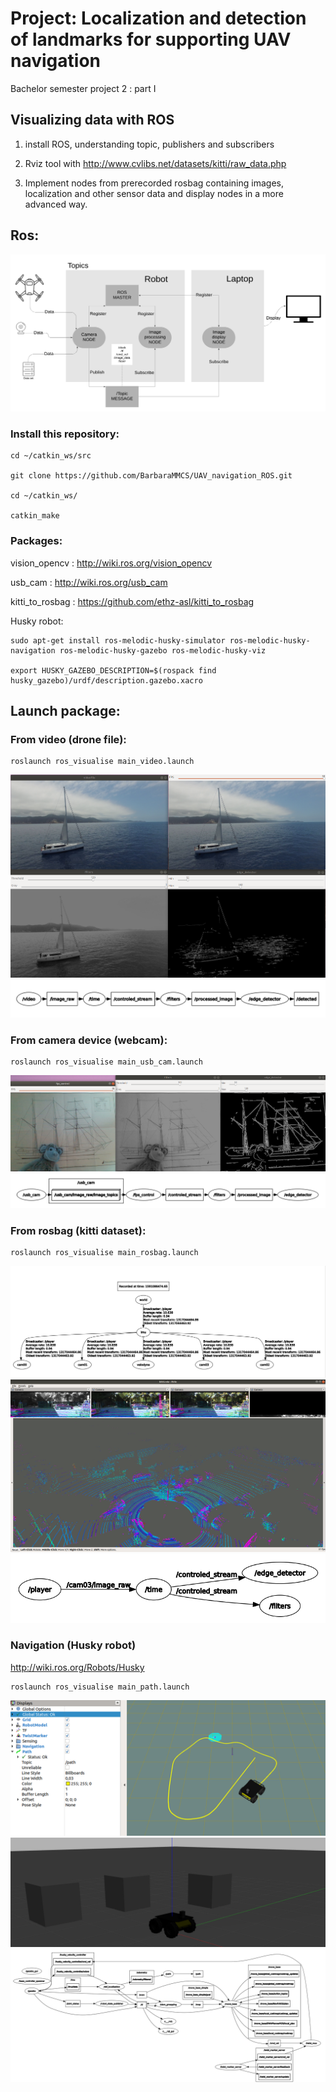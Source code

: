 # Project: Localization and detection of landmarks for supporting UAV navigation

Bachelor semester project 2 : part I

## Visualizing data with ROS

1. install ROS, understanding topic, publishers and subscribers

2. Rviz tool with http://www.cvlibs.net/datasets/kitti/raw_data.php

3. Implement nodes from prerecorded rosbag containing images, localization and other sensor data and display nodes in a more advanced way.

## Ros:

<img src="files/ros.png" width="1080">
    
### Install this repository:
```
cd ~/catkin_ws/src

git clone https://github.com/BarbaraMMCS/UAV_navigation_ROS.git

cd ~/catkin_ws/

catkin_make
```
### Packages: 

vision_opencv : http://wiki.ros.org/vision_opencv

usb_cam : http://wiki.ros.org/usb_cam

kitti_to_rosbag : https://github.com/ethz-asl/kitti_to_rosbag

Husky robot:
```
sudo apt-get install ros-melodic-husky-simulator ros-melodic-husky-navigation ros-melodic-husky-gazebo ros-melodic-husky-viz

export HUSKY_GAZEBO_DESCRIPTION=$(rospack find husky_gazebo)/urdf/description.gazebo.xacro
```

## Launch package:

### From video (drone file): 
```
roslaunch ros_visualise main_video.launch
```
<img src="files/videofile.png">
<img src="files/video02.png">

### From camera device (webcam):
```
roslaunch ros_visualise main_usb_cam.launch
```
<img src="files/webcam23.png">
<img src="files/usbcamgraph.png">

### From rosbag (kitti dataset): 
```
roslaunch ros_visualise main_rosbag.launch
```
<img src="files/tf.png">
<img src="files/rvizkitti.png">
<img src="files/rosbag_graph.png">

### Navigation (Husky robot)
http://wiki.ros.org/Robots/Husky
```
roslaunch ros_visualise main_path.launch
```
<img src="files/path3.png">
<img src="files/gazebo.png">
<img src="files/huskypathgraph.png">

